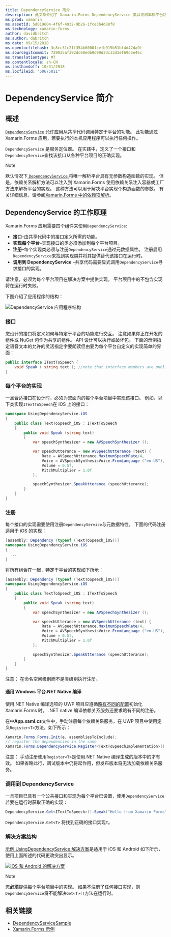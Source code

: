 ```yaml
---
title: DependencyService 简介
description: 此文章介绍了 Xamarin.Forms DependencyService 类以访问本机平台功能的工作方式。
ms.prod: xamarin
ms.assetid: 5d019604-4f6f-4932-9b26-1fce3b4d88f8
ms.technology: xamarin-forms
author: davidbritch
ms.author: dabritch
ms.date: 09/15/2018
ms.openlocfilehash: 3c8cc31c21f354b60001cefb919b51bf4d42da9f
ms.sourcegitcommit: 729035af392dc60edb9d99d3dc13d1ef69d5e46c
ms.translationtype: MT
ms.contentlocale: zh-CN
ms.lasthandoff: 10/31/2018
ms.locfileid: "50675011"
---
```

# <a name="introduction-to-dependencyservice"></a>DependencyService 简介

## <a name="overview"></a>概述

[`DependencyService`](xref:Xamarin.Forms.DependencyService) 允许应用从共享代码调用特定于平台的功能。 此功能通过 Xamarin.Forms 应用，若要执行的本机应用程序可以执行任何操作。

`DependencyService` 是服务定位器。 在实践中，定义了一个接口和`DependencyService`查找该接口从各种平台项目的正确实现。

> [!NOTE]
> 默认情况下[ `DependencyService` ](xref:Xamarin.Forms.DependencyService)将唯一解析平台具有无参数构造函数的实现。 但是，依赖关系解析方法可以注入到 Xamarin.Forms 使用依赖关系注入容器或工厂方法来解析平台的实现。 这种方法可以用于解决平台实现个构造函数的参数。 有关详细信息，请参阅[Xamarin.Forms 中的依赖项解析](~/xamarin-forms/internals/dependency-resolution.md)。

## <a name="how-dependencyservice-works"></a>DependencyService 的工作原理

Xamarin.Forms 应用需要四个组件来使用`DependencyService`:

- **接口**&ndash;由共享代码中的接口定义所需的功能。
- **实现每个平台**&ndash;实现接口的类必须添加到每个平台项目。
- **注册**&ndash;每个实现类必须与注册`DependencyService`通过元数据属性。 注册启用`DependencyService`来找到实现类并将其提供替代该接口在运行时。
- **调用到 DependencyService** &ndash;共享代码需要显式调用`DependencyService`寻求接口的实现。

请注意，必须为每个平台项目在解决方案中提供实现。 平台项目中的不包含实现将在运行时失败。

下图介绍了应用程序的结构：

![](introduction-images/overview-diagram.png "DependencyService 应用程序结构")

### <a name="interface"></a>接口

您设计的接口将定义如何与特定于平台的功能进行交互。 注意如果你正在开发的组件或 NuGet 包作为共享的组件。 API 设计可以执行或破坏包。 下面的示例指定语音文本的允许的灵活指定字要朗读但由要为每个平台自定义的实现简单的界面：

```csharp
public interface ITextToSpeech {
    void Speak ( string text ); //note that interface members are public by default
}
```

### <a name="implementation-per-platform"></a>每个平台的实现

一旦合适接口在设计时，必须为您面向的每个平台项目中实现该接口。 例如，以下类实现`ITextToSpeech`在 iOS 上的接口：

```csharp
namespace UsingDependencyService.iOS
{
    public class TextToSpeech_iOS : ITextToSpeech
    {
        public void Speak (string text)
        {
            var speechSynthesizer = new AVSpeechSynthesizer ();

            var speechUtterance = new AVSpeechUtterance (text) {
                Rate = AVSpeechUtterance.MaximumSpeechRate/4,
                Voice = AVSpeechSynthesisVoice.FromLanguage ("en-US"),
                Volume = 0.5f,
                PitchMultiplier = 1.0f
            };

            speechSynthesizer.SpeakUtterance (speechUtterance);
        }
    }
}
```

### <a name="registration"></a>注册

每个接口的实现需要使用注册`DependencyService`与元数据特性。 下面的代码注册适用于 iOS 的实现：

```csharp
[assembly: Dependency (typeof (TextToSpeech_iOS))]
namespace UsingDependencyService.iOS
{
  ...
}
```

将所有组合在一起，特定于平台的实现如下所示：

```csharp
[assembly: Dependency (typeof (TextToSpeech_iOS))]
namespace UsingDependencyService.iOS
{
    public class TextToSpeech_iOS : ITextToSpeech
    {
        public void Speak (string text)
        {
            var speechSynthesizer = new AVSpeechSynthesizer ();

            var speechUtterance = new AVSpeechUtterance (text) {
                Rate = AVSpeechUtterance.MaximumSpeechRate/4,
                Voice = AVSpeechSynthesisVoice.FromLanguage ("en-US"),
                Volume = 0.5f,
                PitchMultiplier = 1.0f
            };

            speechSynthesizer.SpeakUtterance (speechUtterance);
        }
    }
}
```

注意： 在命名空间级别而不是类级别执行注册。

#### <a name="universal-windows-platform-net-native-compilation"></a>通用 Windows 平台.NET Native 编译

使用.NET Native 编译选项的 UWP 项目应遵循[略有不同的配置](~/xamarin-forms/platform/windows/installation/index.md#target-invocation-exception)初始化 Xamarin.Forms 时。 .NET native 编译依赖关系服务还要求略有不同的注册。

在中**App.xaml.cs**文件中，手动注册每个依赖关系服务，在 UWP 项目中使用定义`Register<T>`方法，如下所示：

```csharp
Xamarin.Forms.Forms.Init(e, assembliesToInclude);
// register the dependencies in the same
Xamarin.Forms.DependencyService.Register<TextToSpeechImplementation>();
```

注意： 手动注册使用`Register<T>`是使用.NET Native 编译生成的版本中的才有效。 如果省略此行，调试版本中仍将起作用，但发布版本将无法加载依赖关系服务。

### <a name="call-to-dependencyservice"></a>调用到 DependencyService

一旦项目已具有一个公共接口和实现为每个平台已设置，使用`DependencyService`若要在运行时获取正确的实现：

```csharp
DependencyService.Get<ITextToSpeech>().Speak("Hello from Xamarin Forms");
```

`DependencyService.Get<T>` 将找到正确的接口实现`T`。

### <a name="solution-structure"></a>解决方案结构

[示例 UsingDependencyService 解决方案](https://developer.xamarin.com/samples/UsingDependencyService/)是适用于 iOS 和 Android 如下所示，使用上面所述的代码更改突出显示。

 [![iOS 和 Android 的解决方案](introduction-images/solution-sml.png "DependencyService 示例解决方案结构")](introduction-images/solution.png#lightbox "DependencyService 示例解决方案结构")

> [!NOTE]
> 您**必须**提供每个平台项目中的实现。 如果不注册了任何接口实现，则`DependencyService`将不能解决`Get<T>()`方法在运行时。

## <a name="related-links"></a>相关链接

- [DependencyServiceSample](https://developer.xamarin.com/samples/xamarin-forms/UsingDependencyService/)
- [Xamarin.Forms 示例](https://developer.xamarin.com/samples/xamarin-forms/all/)
